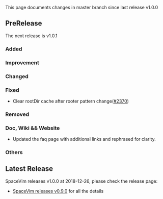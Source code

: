 This page documents changes in master branch since last release v1.0.0

## PreRelease

The next release is v1.0.1

### Added

### Improvement

### Changed

### Fixed

- Clear rootDir cache after rooter pattern change([#2370](https://github.com/SpaceVim/SpaceVim/pull/2370))

### Removed

### Doc, Wiki && Website

- Updated the faq page with additional links and rephrased for clarity.

### Others

## Latest Release

SpaceVim releases v1.0.0 at 2018-12-26, please check the release page:

- [SpaceVim releases v0.9.0](https://spacevim.org/SpaceVim-release-v1.0.0/) for all the details
